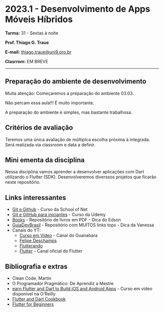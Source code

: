 # 2023.1 - Desenvolvimento de Apps Móveis Híbridos

**Turma:** 31 - Sextas à noite

**Prof. Thiago G. Traue**

**E-mail:** thiago.traue@uni9.pro.br

**Clasrrom:** EM BREVE

---

## Preparação do ambiente de desenvolvimento

Muita atenção: Começaremos a preparação do ambiente 03.03.

Não percam essa aula!!! É muito importante.

A preparação do ambiente é simples, mas bastante trabalhosa.

## Critérios de avaliação

Teremos uma única avaliação de múltiplca escolha próxima à integrada. Será realizada via classroom e data a definir.

## Mini ementa da disciplina

Nessa disciplina vamos aprender a desenvolver aplicações com Dart utilizando o Flutter (SDK). Desenvolveremos diverssos projetos que ficarão neste repositório.

## Links interessantes

- [Git e Github](https://www.schoolofnet.com/curso/git/controle-de-versao/git-e-github/) - Curso da School of Net
- [Git e GitHub para iniciantes](https://www.udemy.com/course/git-e-github-para-iniciantes/) - Curso da Udemy
- [Books](https://github.com/free-educa/books/tree/main/books) - Repositório de livros em PDF - Dica do Edson
- [GuiaDevBrasil](https://github.com/arthurspk/guiadevbrasil#-sites-e-cursos-para-aprender-python) - Repositório com MUITOS links tops - Dica da Vanessa
- Canais do YT:
    - [Curso em Vídeo](https://www.youtube.com/@CursoemVideo) - Canal do Guanabara
    - [Felipe Deschamps](https://www.youtube.com/@FilipeDeschamps)
    - [Flutterando](https://www.youtube.com/@Flutterando)
    - [Flutter](https://www.youtube.com/@flutterdev) - Canal oficial do Flutter


## Bibliografia e extras

- Clean Code, Martin
- O Programador Pragmático: De Aprendiz a Mestre
- [earn Flutter and Dart to Build iOS and Android Apps](https://learning.oreilly.com/videos/learn-flutter-and/9781789951998/) - Curso em vídeo disponível na O'Reilly
- [Flutter and Dart Cookbook](https://learning.oreilly.com/library/view/flutter-and-dart/9781098119508/)
- [Flutter for Beginners](https://learning.oreilly.com/library/view/flutter-for-beginners/9781800565999/)